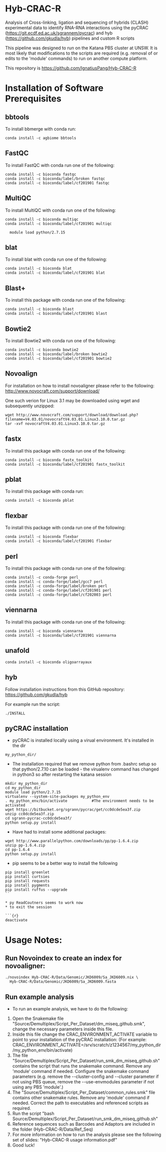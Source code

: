 # Hyb-CRAC-R

Analysis of Cross-linking, ligation and sequencing of hybrids (CLASH) experimental data  to identify RNA-RNA interactions using the pyCRAC (https://git.ecdf.ed.ac.uk/sgrannem/pycrac) and hyb (https://github.com/gkudla/hyb) pipelines and custom R scripts

This pipeline was designed to run on the Katana PBS cluster at UNSW. It is most likely that modifications to the scripts are required (e.g. removal of or edits to the 'module' commands) to run on another compute platform. 

This repository is https://github.com/IgnatiusPang/Hyb-CRAC-R

# Installation of Software Prerequisites

## bbtools
To install bbmerge with conda run:
```{bash}
conda install -c agbiome bbtools
```

## FastQC
To install FastQC with conda run one of the following:
```{bash}
conda install -c bioconda fastqc
conda install -c bioconda/label/broken fastqc
conda install -c bioconda/label/cf201901 fastqc
```

## MultiQC
To install MultiQC with conda run one of the following:
```{bash}
conda install -c bioconda multiqc
conda install -c bioconda/label/cf201901 multiqc
```

      module load python/2.7.15 

## blat

To install blat with conda run one of the following:
```{bash}
conda install -c bioconda blat
conda install -c bioconda/label/cf201901 blat
```

## Blast+
To install this package with conda run one of the following:
```{bash}
conda install -c bioconda blast
conda install -c bioconda/label/cf201901 blast
```

## Bowtie2
To install Bowtie2 with conda run one of the following:
```{bash}
conda install -c bioconda bowtie2
conda install -c bioconda/label/broken bowtie2
conda install -c bioconda/label/cf201901 bowtie2
```

## Novoalign
For installation on how to install novoaligner please refer to the following:
http://www.novocraft.com/support/download/

One such verion for Linux 3.1 may be downloaded using wget and subsequently unzipped: 
```{bash}
wget http://www.novocraft.com/support/download/download.php?filename=V4.03.01/novocraftV4.03.01.Linux3.10.0.tar.gz
tar -xvf novocraftV4.03.01.Linux3.10.0.tar.gz
```

## fastx
To install this package with conda run one of the following:
```{bash}
conda install -c bioconda fastx_toolkit
conda install -c bioconda/label/cf201901 fastx_toolkit
```

## pblat
To install this package with conda run:
```{bash}
conda install -c bioconda pblat
```

## flexbar
To install this package with conda run one of the following:
```{bash}
conda install -c bioconda flexbar
conda install -c bioconda/label/cf201901 flexbar
```

## perl
To install this package with conda run one of the following:
```{bash}
conda install -c conda-forge perl
conda install -c conda-forge/label/gcc7 perl
conda install -c conda-forge/label/broken perl
conda install -c conda-forge/label/cf201901 perl
conda install -c conda-forge/label/cf202003 perl
```

## viennarna
To install this package with conda run one of the following:
```{bash}
conda install -c bioconda viennarna
conda install -c bioconda/label/cf201901 viennarna
```

## unafold
```{bash}
conda install -c bioconda oligoarrayaux
```

## hyb

Follow installation instructions from this GitHub repository: https://github.com/gkudla/hyb

For example run the script:
```{bash}
./INSTALL
```

## pyCRAC installation


* pyCRAC is installed locally using a virual environment. It's installed in the dir

```{bash}
my_python_dir/
```

* The installation required that we remove python from .bashrc setup so that python/2.7.10 can be loaded - the virualenv command has changed in python3 so after restarting the katana session

```{bash}
mkdir my_python_dir
cd my_python_dir
module load python/2.7.15
virtualenv --system-site-packages my_python_env
. my_python_env/bin/activate           #The environment needs to be activated
wget https://bitbucket.org/sgrann/pycrac/get/cc0dcde5ea3f.zip
unzip cc0dcde5ea3f.zip
cd sgrann-pycrac-cc0dcde5ea3f/
python setup.py install
```

* Have had to install some additional packages: 

```{bash}
wget http://www.parallelpython.com/downloads/pp/pp-1.6.4.zip
unzip pp-1.6.4.zip
cd pp-1.6.4
python setup.py install
```

* pip seems to be a better way to install the following

```{bash}
pip install greenlet
pip install curtsies
pip install requests
pip install pygments
pip install ruffus --upgrade
``

* py ReadCoutners seems to work now
* to exit the session

```{r}
deactivate
```


# Usage Notes:

## Run Novoindex to create an index for novoaligner:
```{r}
./novoindex Hyb-CRAC-R/Data/Genomic/JKD6009/Sa_JKD6009.nix \
  Hyb-CRAC-R/Data/Genomic/JKD6009/Sa_JKD6009.fasta
```

## Run example analysis

* To run an example analysis, we have to do the following: 

1. Open the Snakemake file "Source/Demultiplex/Script_Per_Dataset/dm_miseq_github.smk", change the necessary parameters inside this file.
2. Inside this file change the CRAC_ENVIRONMENT_ACTIVATE variable to point to your installation of the pyCRAC installation:   (For example: CRAC_ENVIRONMENT_ACTIVATE=/srv/scratch/z1234567/my_python_dir/my_python_env/bin/activate) 
3. The file "Source/Demultiplex/Script_Per_Dataset/run_smk_dm_miseq_github.sh" contains the script that runs the snakemake command. Remove any 'module' command if needed. Configure the snakemake command parameters (e.g. remove the --cluster-config and --cluster parameter if not using PBS queue, remove the --use-envmodules parameter if not using any PBS 'module'.)
4. The "Source/Demultiplex/Script_Per_Dataset/common_rules.smk" file contains other snakemake rules. Remove any 'module' command if needed. Correct the path to executables and referenced scripts as required. 
5. Run the script "bash Source/Demultiplex/Script_Per_Dataset/run_smk_dm_miseq_github.sh"
6. Reference sequences such as Barcodes and Adaptors are included in the folder (Hyb-CRAC-R/Data/Ref_Seq)
7. For more information on how to run the analysis please see the following set of slides: "Hyb-CRAC-R usage information.pdf"
8. Good luck!
